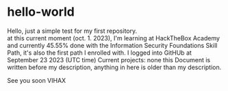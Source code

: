# hello-world
Hello,
just a simple test for my first repository.  
at this current moment (oct. 1. 2023), I'm learning at HackTheBox Academy and currently 45.55% done with the Information Security Foundations Skill Path, it's also the first path I enrolled with.
I logged into GitHUb at September 23 2023 (UTC time)
Current projects: none
this Document is written before my description, anything in here is older than my description.

See you soon
VIHAX
